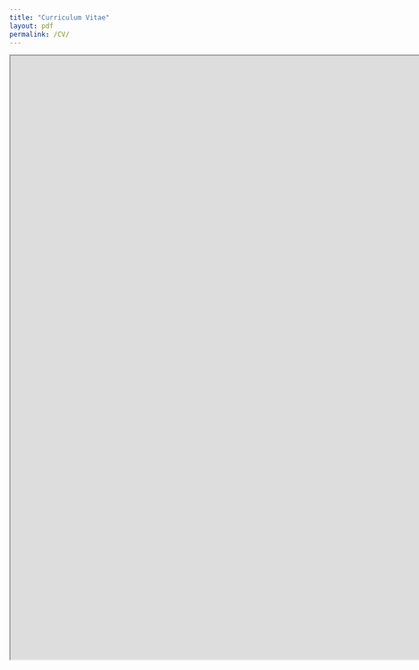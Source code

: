 ```yaml
---
title: "Curriculum Vitae"
layout: pdf
permalink: /CV/
---
```


<iframe src="https://drive.google.com/file/d/1-_cxS09UmWY1PSw9IOqLSL-PT687l8sN/preview" width="1680" height="1080"></iframe>